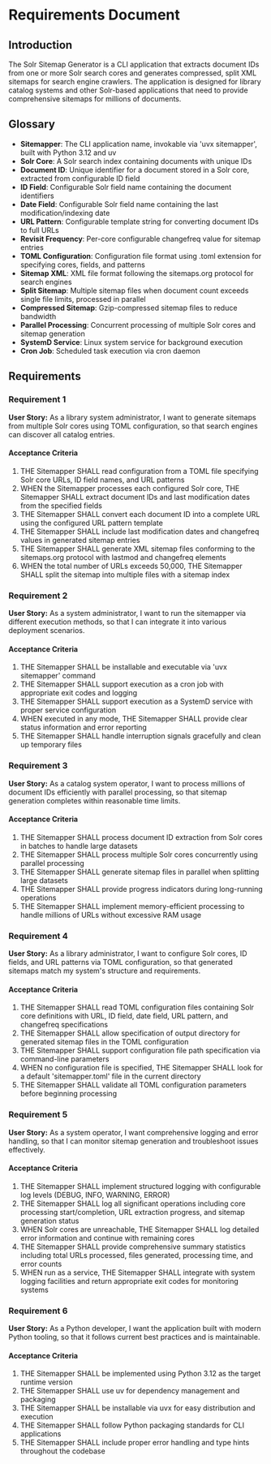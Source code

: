 # Requirements Document

## Introduction

The Solr Sitemap Generator is a CLI application that extracts document IDs from one or more Solr search cores and generates compressed, split XML sitemaps for search engine crawlers. The application is designed for library catalog systems and other Solr-based applications that need to provide comprehensive sitemaps for millions of documents.

## Glossary

- **Sitemapper**: The CLI application name, invokable via 'uvx sitemapper', built with Python 3.12 and uv
- **Solr Core**: A Solr search index containing documents with unique IDs
- **Document ID**: Unique identifier for a document stored in a Solr core, extracted from configurable ID field
- **ID Field**: Configurable Solr field name containing the document identifiers
- **Date Field**: Configurable Solr field name containing the last modification/indexing date
- **URL Pattern**: Configurable template string for converting document IDs to full URLs
- **Revisit Frequency**: Per-core configurable changefreq value for sitemap entries
- **TOML Configuration**: Configuration file format using .toml extension for specifying cores, fields, and patterns
- **Sitemap XML**: XML file format following the sitemaps.org protocol for search engines
- **Split Sitemap**: Multiple sitemap files when document count exceeds single file limits, processed in parallel
- **Compressed Sitemap**: Gzip-compressed sitemap files to reduce bandwidth
- **Parallel Processing**: Concurrent processing of multiple Solr cores and sitemap generation
- **SystemD Service**: Linux system service for background execution
- **Cron Job**: Scheduled task execution via cron daemon

## Requirements

### Requirement 1

**User Story:** As a library system administrator, I want to generate sitemaps from multiple Solr cores using TOML configuration, so that search engines can discover all catalog entries.

#### Acceptance Criteria

1. THE Sitemapper SHALL read configuration from a TOML file specifying Solr core URLs, ID field names, and URL patterns
2. WHEN the Sitemapper processes each configured Solr core, THE Sitemapper SHALL extract document IDs and last modification dates from the specified fields
3. THE Sitemapper SHALL convert each document ID into a complete URL using the configured URL pattern template
4. THE Sitemapper SHALL include last modification dates and changefreq values in generated sitemap entries
5. THE Sitemapper SHALL generate XML sitemap files conforming to the sitemaps.org protocol with lastmod and changefreq elements
6. WHEN the total number of URLs exceeds 50,000, THE Sitemapper SHALL split the sitemap into multiple files with a sitemap index

### Requirement 2

**User Story:** As a system administrator, I want to run the sitemapper via different execution methods, so that I can integrate it into various deployment scenarios.

#### Acceptance Criteria

1. THE Sitemapper SHALL be installable and executable via 'uvx sitemapper' command
2. THE Sitemapper SHALL support execution as a cron job with appropriate exit codes and logging
3. THE Sitemapper SHALL support execution as a SystemD service with proper service configuration
4. WHEN executed in any mode, THE Sitemapper SHALL provide clear status information and error reporting
5. THE Sitemapper SHALL handle interruption signals gracefully and clean up temporary files

### Requirement 3

**User Story:** As a catalog system operator, I want to process millions of document IDs efficiently with parallel processing, so that sitemap generation completes within reasonable time limits.

#### Acceptance Criteria

1. THE Sitemapper SHALL process document ID extraction from Solr cores in batches to handle large datasets
2. THE Sitemapper SHALL process multiple Solr cores concurrently using parallel processing
3. THE Sitemapper SHALL generate sitemap files in parallel when splitting large datasets
4. THE Sitemapper SHALL provide progress indicators during long-running operations
5. THE Sitemapper SHALL implement memory-efficient processing to handle millions of URLs without excessive RAM usage

### Requirement 4

**User Story:** As a library administrator, I want to configure Solr cores, ID fields, and URL patterns via TOML configuration, so that generated sitemaps match my system's structure and requirements.

#### Acceptance Criteria

1. THE Sitemapper SHALL read TOML configuration files containing Solr core definitions with URL, ID field, date field, URL pattern, and changefreq specifications
2. THE Sitemapper SHALL allow specification of output directory for generated sitemap files in the TOML configuration
3. THE Sitemapper SHALL support configuration file path specification via command-line parameters
4. WHEN no configuration file is specified, THE Sitemapper SHALL look for a default 'sitemapper.toml' file in the current directory
5. THE Sitemapper SHALL validate all TOML configuration parameters before beginning processing

### Requirement 5

**User Story:** As a system operator, I want comprehensive logging and error handling, so that I can monitor sitemap generation and troubleshoot issues effectively.

#### Acceptance Criteria

1. THE Sitemapper SHALL implement structured logging with configurable log levels (DEBUG, INFO, WARNING, ERROR)
2. THE Sitemapper SHALL log all significant operations including core processing start/completion, URL extraction progress, and sitemap generation status
3. WHEN Solr cores are unreachable, THE Sitemapper SHALL log detailed error information and continue with remaining cores
4. THE Sitemapper SHALL provide comprehensive summary statistics including total URLs processed, files generated, processing time, and error counts
5. WHEN run as a service, THE Sitemapper SHALL integrate with system logging facilities and return appropriate exit codes for monitoring systems

### Requirement 6

**User Story:** As a Python developer, I want the application built with modern Python tooling, so that it follows current best practices and is maintainable.

#### Acceptance Criteria

1. THE Sitemapper SHALL be implemented using Python 3.12 as the target runtime version
2. THE Sitemapper SHALL use uv for dependency management and packaging
3. THE Sitemapper SHALL be installable via uvx for easy distribution and execution
4. THE Sitemapper SHALL follow Python packaging standards for CLI applications
5. THE Sitemapper SHALL include proper error handling and type hints throughout the codebase
